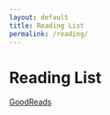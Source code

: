 ```yaml
---
layout: default
title: Reading List
permalink: /reading/
---
```


# Reading List

[GoodReads](https://www.goodreads.com/user/show/184595895-ivan)


